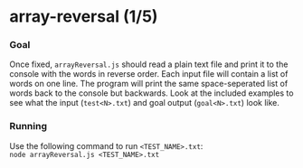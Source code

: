 # array-reversal (1/5)
### Goal
Once fixed, `arrayReversal.js` should read a plain text file and print it to the console with the words in reverse order. Each input file will contain a list of words on one line. The program will print the same space-seperated list of words back to the console but backwards. Look at the included examples to see what the input (`test<N>.txt`) and goal output (`goal<N>.txt`) look like.
### Running
Use the following command to run `<TEST_NAME>.txt`:\
`node arrayReversal.js <TEST_NAME>.txt`